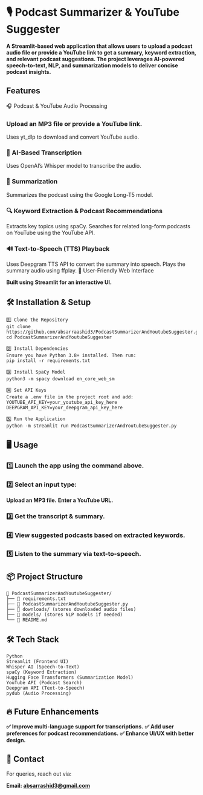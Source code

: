 # 🎙️ Podcast Summarizer & YouTube Suggester
**A Streamlit-based web application that allows users to upload a podcast audio file or provide a YouTube link to get a summary, keyword extraction, and relevant podcast suggestions. The project leverages AI-powered speech-to-text, NLP, and summarization models to deliver concise podcast insights.**

## Features
🎧 Podcast & YouTube Audio Processing

### Upload an MP3 file or provide a YouTube link.
Uses yt_dlp to download and convert YouTube audio.
### 📝 AI-Based Transcription

Uses OpenAI’s Whisper model to transcribe the audio.
### 📜 Summarization

Summarizes the podcast using the Google Long-T5 model.
### 🔍 Keyword Extraction & Podcast Recommendations

Extracts key topics using spaCy.
Searches for related long-form podcasts on YouTube using the YouTube API.
### 🔊 Text-to-Speech (TTS) Playback

Uses Deepgram TTS API to convert the summary into speech.
Plays the summary audio using ffplay.
🎨 User-Friendly Web Interface

**Built using Streamlit for an interactive UI.**

## 🛠️ Installation & Setup
```
1️⃣ Clone the Repository
git clone https://github.com/absarraashid3/PodcastSummarizerAndYoutubeSuggester.git
cd PodcastSummarizerAndYoutubeSuggester

2️⃣ Install Dependencies
Ensure you have Python 3.8+ installed. Then run:
pip install -r requirements.txt

3️⃣ Install SpaCy Model
python3 -m spacy download en_core_web_sm

4️⃣ Set API Keys
Create a .env file in the project root and add:
YOUTUBE_API_KEY=your_youtube_api_key_here
DEEPGRAM_API_KEY=your_deepgram_api_key_here

5️⃣ Run the Application
python -m streamlit run PodcastSummarizerAndYoutubeSuggester.py

```
## 🖥️ Usage
### 1️⃣ Launch the app using the command above.
### 2️⃣ Select an input type:

**Upload an MP3 file.**
**Enter a YouTube URL.**
### 3️⃣ Get the transcript & summary.
### 4️⃣ View suggested podcasts based on extracted keywords.
### 5️⃣ Listen to the summary via text-to-speech.

## 📦 Project Structure
```
📂 PodcastSummarizerAndYoutubeSuggester/
├── 📜 requirements.txt
├── 📜 PodcastSummarizerAndYoutubeSuggester.py
├── 📂 downloads/ (stores downloaded audio files)
├── 📂 models/ (stores NLP models if needed)
└── 📜 README.md
```

## 🛠️ Tech Stack
```
Python
Streamlit (Frontend UI)
Whisper AI (Speech-to-Text)
spaCy (Keyword Extraction)
Hugging Face Transformers (Summarization Model)
YouTube API (Podcast Search)
Deepgram API (Text-to-Speech)
pydub (Audio Processing)
```

## 🔥 Future Enhancements
**✅ Improve multi-language support for transcriptions.**
**✅ Add user preferences for podcast recommendations.**
**✅ Enhance UI/UX with better design.**


## 📩 Contact
For queries, reach out via:

**Email: absarrashid3@gmail.com**

